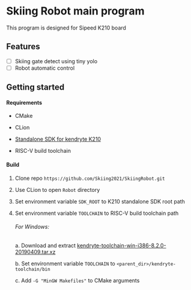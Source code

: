 # Skiing Robot main program

This program is designed for Sipeed K210 board

## Features

- [ ] Skiing gate detect using tiny yolo
- [ ] Robot automatic control

## Getting started

#### Requirements

- CMake 
- CLion
- [Standalone SDK for kendryte K210](https://github.com/kendryte/kendryte-standalone-sdk)

- RISC-V build toolchain

#### Build

1. Clone repo `https://github.com/Skiing2021/SkiingRobot.git`

2. Use CLion to open `Robot` directory

3. Set environment variable `SDK_ROOT` to K210 standalone SDK root path

4. Set environment variable `TOOLCHAIN` to RISC-V build toolchain path

   ###### For Windows:

   a. Download and extract [kendryte-toolchain-win-i386-8.2.0-20190409.tar.xz](https://github.com/kendryte/kendryte-gnu-toolchain/releases/download/v8.2.0-20190409/kendryte-toolchain-win-i386-8.2.0-20190409.tar.xz) 

   b. Set environment variable `TOOLCHAIN` to `<parent_dir>/kendryte-toolchain/bin`
   
   c. Add `-G "MinGW Makefiles"` to CMake arguments
   

